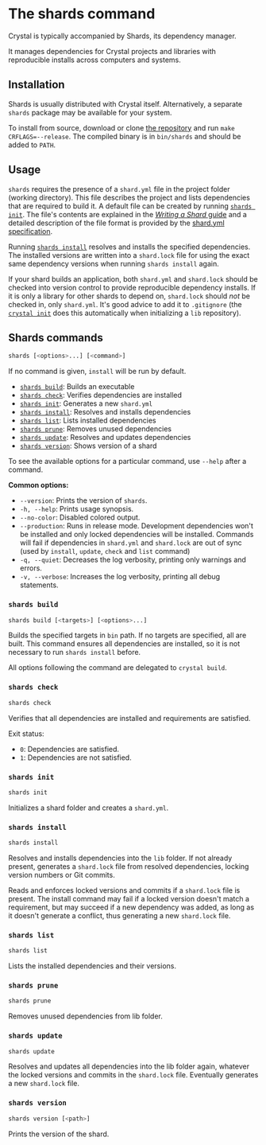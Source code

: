 # The shards command

Crystal is typically accompanied by Shards, its dependency manager.

It manages dependencies for Crystal projects and libraries with reproducible
installs across computers and systems.

## Installation

Shards is usually distributed with Crystal itself. Alternatively, a separate `shards` package may be available for your system.

To install from source, download or clone [the repository](https://github.com/crystal-lang/shards) and run `make CRFLAGS=--release`. The compiled binary is in `bin/shards` and should be added to `PATH`.

## Usage

`shards` requires the presence of a `shard.yml` file in the project folder (working directory). This file describes the project and lists dependencies that are required to build it.
A default file can be created by running [`shards init`](#shards-install).
The file's contents are explained in the [*Writing a Shard* guide](../guides/writing_shards.md) and a detailed description of the file format is provided by the [shard.yml specification](https://github.com/crystal-lang/shards/blob/master/docs/shard.yml.adoc).

Running [`shards install`](#shards-install) resolves and installs the specified dependencies.
The installed versions are written into a `shard.lock` file for using the exact same dependency versions when running `shards install` again.

If your shard builds an application, both `shard.yml` and `shard.lock` should be checked into version control to provide reproducible dependency installs.
If it is only a library for other shards to depend on, `shard.lock` should *not* be checked in, only `shard.yml`. It's good advice to add it to `.gitignore` (the [`crystal init`](../using_the_compiler/README.md#crystal-init) does this automatically when initializing a `lib` repository).

## Shards commands

```bash
shards [<options>...] [<command>]
```

If no command is given, `install` will be run by default.

* [`shards build`](#shards-build): Builds an executable
* [`shards check`](#shards-check): Verifies dependencies are installed
* [`shards init`](#shards-init): Generates a new `shard.yml`
* [`shards install`](#shards-install): Resolves and installs dependencies
* [`shards list`](#shards-list): Lists installed dependencies
* [`shards prune`](#shards-prune): Removes unused dependencies
* [`shards update`](#shards-update): Resolves and updates dependencies
* [`shards version`](#shards-version): Shows version of a shard

To see the available options for a particular command, use `--help` after a command.

**Common options:**

* `--version`: Prints the version of `shards`.
* `-h, --help`: Prints usage synopsis.
* `--no-color`: Disabled colored output.
* `--production`: Runs in release mode. Development dependencies won't be installed and only locked dependencies will be installed. Commands will fail if dependencies in `shard.yml` and `shard.lock` are out of sync (used by `install`, `update`, `check` and `list` command)
* `-q, --quiet`: Decreases the log verbosity, printing only warnings and errors.
* `-v, --verbose`: Increases the log verbosity, printing all debug statements.

### `shards build`

```bash
shards build [<targets>] [<options>...]
```

Builds the specified targets in `bin` path. If no targets are specified, all are built.
This command ensures all dependencies are installed, so it is not necessary to run `shards install` before.

All options following the command are delegated to `crystal build`.

### `shards check`

```bash
shards check
```

Verifies that all dependencies are installed and requirements are satisfied.

Exit status:

* `0`: Dependencies are satisfied.
* `1`: Dependencies are not satisfied.

### `shards init`

```bash
shards init
```

Initializes a shard folder and creates a `shard.yml`.

### `shards install`

```bash
shards install
```

Resolves and installs dependencies into the `lib` folder. If not already present, generates a `shard.lock` file from resolved dependencies, locking version
numbers or Git commits.

Reads and enforces locked versions and commits if a `shard.lock` file is present. The install command may fail if a locked version doesn't match a requirement, but may succeed if a new dependency was added, as long as it doesn't generate a conflict, thus generating a new `shard.lock` file.

### `shards list`

```bash
shards list
```

Lists the installed dependencies and their versions.

### `shards prune`

```bash
shards prune
```

Removes unused dependencies from lib folder.

### `shards update`

```bash
shards update
```

Resolves and updates all dependencies into the lib folder again, whatever the locked versions and commits in the `shard.lock` file. Eventually generates a
new `shard.lock` file.

### `shards version`

```bash
shards version [<path>]
```

Prints the version of the shard.
